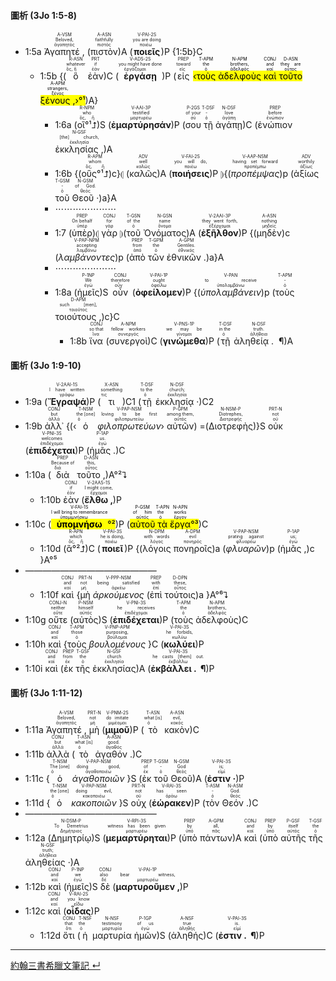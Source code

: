 #### 圖析 (3Jo 1:5-8)
- 1:5a <RUBY><ruby><ruby>Ἀγαπητέ , <rt>ἀγαπητός</rt></ruby><rt>Beloved,</rt></ruby><rt>A-VSM</rt></RUBY> (<RUBY><ruby><ruby>πιστὸν<rt>πιστός</rt></ruby><rt>faithfully</rt></ruby><rt>A-ASN</rt></RUBY>)A (<RUBY><ruby><ruby><strong>ποιεῖς</strong><rt>ποιέω</rt></ruby><rt>you are doing</rt></ruby><rt>V-PAI-2S</rt></RUBY>)P {1:5b}C
	- 1:5b {(<RUBY><ruby><ruby>ὃ<rt>ὅς, ἥ</rt></ruby><rt>whatever</rt></ruby><rt>R-ASN</rt></RUBY> <RUBY><ruby><ruby>ἐὰν<rt>ἐάν</rt></ruby><rt>if</rt></ruby><rt>PRT</rt></RUBY>)C (<RUBY><ruby><ruby><strong>ἐργάσῃ</strong><rt>ἐργάζομαι</rt></ruby><rt>you might have done</rt></ruby><rt>V-ADS-2S</rt></RUBY>)P (<RUBY><ruby><ruby>εἰς<rt>εἰς</rt></ruby><rt>toward</rt></ruby><rt>PREP</rt></RUBY> <mark>‹<RUBY><ruby><ruby>τοὺς<rt>ὁ</rt></ruby><rt>the</rt></ruby><rt>T-APM</rt></RUBY> <RUBY><ruby><ruby>ἀδελφοὺς<rt>ἀδελφός</rt></ruby><rt>brothers,</rt></ruby><rt>N-APM</rt></RUBY> <RUBY><ruby><ruby>καὶ<rt>καί</rt></ruby><rt>and</rt></ruby><rt>CONJ</rt></RUBY> <RUBY><ruby><ruby>τοῦτο<rt>οὗτος</rt></ruby><rt>they are</rt></ruby><rt>D-ASN</rt></RUBY> <RUBY><ruby><ruby>ξένους , <rt>ξένος</rt></ruby><rt>strangers,</rt></ruby><rt>A-APM</rt></RUBY>›°¹</mark>)A}
		- 1:6a (<RUBY><ruby><ruby>οἳ°¹⮥<rt>ὅς, ἥ</rt></ruby><rt>who</rt></ruby><rt>R-NPM</rt></RUBY>)S (<RUBY><ruby><ruby><strong>ἐμαρτύρησάν</strong><rt>μαρτυρέω</rt></ruby><rt>testified</rt></ruby><rt>V-AAI-3P</rt></RUBY>)P (<RUBY><ruby><ruby>σου<rt>σύ</rt></ruby><rt>of your</rt></ruby><rt>P-2GS</rt></RUBY> <RUBY><ruby><ruby>τῇ<rt>ὁ</rt></ruby><rt>-</rt></ruby><rt>T-DSF</rt></RUBY> <RUBY><ruby><ruby>ἀγάπῃ<rt>ἀγάπη</rt></ruby><rt>love</rt></ruby><rt>N-DSF</rt></RUBY>)C (<RUBY><ruby><ruby>ἐνώπιον<rt>ἐνώπιον</rt></ruby><rt>before</rt></ruby><rt>PREP</rt></RUBY> <RUBY><ruby><ruby>ἐκκλησίας , <rt>ἐκκλησία</rt></ruby><rt>[the] church,</rt></ruby><rt>N-GSF</rt></RUBY>)A 
		- 1:6b {(<RUBY><ruby><ruby>οὓς°¹⮥<rt>ὅς, ἥ</rt></ruby><rt>whom</rt></ruby><rt>R-APM</rt></RUBY>)c}⦇ (<RUBY><ruby><ruby>καλῶς<rt>καλῶς</rt></ruby><rt>well</rt></ruby><rt>ADV</rt></RUBY>)A (<RUBY><ruby><ruby><strong>ποιήσεις</strong><rt>ποιέω</rt></ruby><rt>you will do,</rt></ruby><rt>V-FAI-2S</rt></RUBY>)P ⦈{(<RUBY><ruby><ruby><em>προπέμψας</em><rt>προπέμπω</rt></ruby><rt>having set forward</rt></ruby><rt>V-AAP-NSM</rt></RUBY>)p (<RUBY><ruby><ruby>ἀξίως<rt>ἀξίως</rt></ruby><rt>worthily</rt></ruby><rt>ADV</rt></RUBY> <RUBY><ruby><ruby>τοῦ<rt>ὁ</rt></ruby><rt>-</rt></ruby><rt>T-GSM</rt></RUBY> <RUBY><ruby><ruby>Θεοῦ · <rt>θεός</rt></ruby><rt>of God.</rt></ruby><rt>N-GSM</rt></RUBY>)a}A
		- ⋯⋯⋯⋯⋯⋯⋯
		- 1:7 (<RUBY><ruby><ruby>ὑπὲρ<rt>ὑπέρ</rt></ruby><rt>On behalf</rt></ruby><rt>PREP</rt></RUBY>)⦇ <RUBY><ruby><ruby>γὰρ<rt>γάρ</rt></ruby><rt>for</rt></ruby><rt>CONJ</rt></RUBY> ⦈(<RUBY><ruby><ruby>τοῦ<rt>ὁ</rt></ruby><rt>of the</rt></ruby><rt>T-GSN</rt></RUBY> <RUBY><ruby><ruby>Ὀνόματος<rt>ὄνομα</rt></ruby><rt>name</rt></ruby><rt>N-GSN</rt></RUBY>)A (<RUBY><ruby><ruby><strong>ἐξῆλθον</strong><rt>ἐξέρχομαι</rt></ruby><rt>they went forth,</rt></ruby><rt>V-2AAI-3P</rt></RUBY>)P {(<RUBY><ruby><ruby>μηδὲν<rt>μηδείς</rt></ruby><rt>nothing</rt></ruby><rt>A-ASN</rt></RUBY>)c (<RUBY><ruby><ruby><em>λαμβάνοντες</em><rt>λαμβάνω</rt></ruby><rt>accepting</rt></ruby><rt>V-PAP-NPM</rt></RUBY>)p (<RUBY><ruby><ruby>ἀπὸ<rt>ἀπό</rt></ruby><rt>from</rt></ruby><rt>PREP</rt></RUBY> <RUBY><ruby><ruby>τῶν<rt>ὁ</rt></ruby><rt>the</rt></ruby><rt>T-GPM</rt></RUBY> <RUBY><ruby><ruby>ἐθνικῶν . <rt>ἐθνικός</rt></ruby><rt>Gentiles.</rt></ruby><rt>A-GPM</rt></RUBY>)a}A
		- ⋯⋯⋯⋯⋯⋯⋯
		- 1:8a (<RUBY><ruby><ruby>ἡμεῖς<rt>ἐγώ</rt></ruby><rt>We</rt></ruby><rt>P-1NP</rt></RUBY>)S <RUBY><ruby><ruby>οὖν<rt>οὖν</rt></ruby><rt>therefore</rt></ruby><rt>CONJ</rt></RUBY> (<RUBY><ruby><ruby><strong>ὀφείλομεν</strong><rt>ὀφείλω</rt></ruby><rt>ought</rt></ruby><rt>V-PAI-1P</rt></RUBY>)P {(<RUBY><ruby><ruby><em>ὑπολαμβάνειν</em><rt>ὑπολαμβάνω</rt></ruby><rt>to receive</rt></ruby><rt>V-PAN</rt></RUBY>)p (<RUBY><ruby><ruby>τοὺς<rt>ὁ</rt></ruby><rt>-</rt></ruby><rt>T-APM</rt></RUBY> <RUBY><ruby><ruby>τοιούτους , <rt>τοιοῦτος</rt></ruby><rt>such [men],</rt></ruby><rt>D-APM</rt></RUBY>)c}C
			- 1:8b <RUBY><ruby><ruby>ἵνα<rt>ἵνα</rt></ruby><rt>so that</rt></ruby><rt>CONJ</rt></RUBY> (<RUBY><ruby><ruby>συνεργοὶ<rt>συνεργός</rt></ruby><rt>fellow workers</rt></ruby><rt>A-NPM</rt></RUBY>)C (<RUBY><ruby><ruby><strong>γινώμεθα</strong><rt>γίνομαι</rt></ruby><rt>we may be</rt></ruby><rt>V-PNS-1P</rt></RUBY>)P (<RUBY><ruby><ruby>τῇ<rt>ὁ</rt></ruby><rt>in the</rt></ruby><rt>T-DSF</rt></RUBY> <RUBY><ruby><ruby>ἀληθείᾳ .  ¶ <rt>ἀλήθεια</rt></ruby><rt>truth.</rt></ruby><rt>N-DSF</rt></RUBY>)A


#### 圖析 (3Jo 1:9-10)

- 1:9a (<RUBY><ruby><ruby><strong>Ἔγραψά</strong><rt>γράφω</rt></ruby><rt>I have written</rt></ruby><rt>V-2AAI-1S</rt></RUBY>)P (<RUBY><ruby><ruby>τι<rt>τις</rt></ruby><rt>something</rt></ruby><rt>X-ASN</rt></RUBY>)C1 (<RUBY><ruby><ruby>τῇ<rt>ὁ</rt></ruby><rt>to the</rt></ruby><rt>T-DSF</rt></RUBY> <RUBY><ruby><ruby>ἐκκλησίᾳ · <rt>ἐκκλησία</rt></ruby><rt>church;</rt></ruby><rt>N-DSF</rt></RUBY>)C2
- 1:9b <RUBY><ruby><ruby>ἀλλ᾽<rt>ἀλλά</rt></ruby><rt>but</rt></ruby><rt>CONJ</rt></RUBY> {(‹<RUBY><ruby><ruby>ὁ<rt>ὁ</rt></ruby><rt>the [one]</rt></ruby><rt>T-NSM</rt></RUBY> <RUBY><ruby><ruby><em>φιλοπρωτεύων</em><rt>φιλοπρωτεύω</rt></ruby><rt>loving to be first</rt></ruby><rt>V-PAP-NSM</rt></RUBY>› <RUBY><ruby><ruby>αὐτῶν<rt>αὐτός</rt></ruby><rt>among them,</rt></ruby><rt>P-GPM</rt></RUBY>) =(<RUBY><ruby><ruby>Διοτρεφὴς<rt>Διοτρεφής</rt></ruby><rt>Diotrephes,</rt></ruby><rt>N-NSM-P</rt></RUBY>)}S <RUBY><ruby><ruby>οὐκ<rt>οὐ</rt></ruby><rt>not</rt></ruby><rt>PRT-N</rt></RUBY> (<RUBY><ruby><ruby><strong>ἐπιδέχεται</strong><rt>ἐπιδέχομαι</rt></ruby><rt>welcomes</rt></ruby><rt>V-PNI-3S</rt></RUBY>)P (<RUBY><ruby><ruby>ἡμᾶς . <rt>ἐγώ</rt></ruby><rt>us.</rt></ruby><rt>P-1AP</rt></RUBY>)C
- 1:10a (<RUBY><ruby><ruby>διὰ<rt>διά</rt></ruby><rt>Because of</rt></ruby><rt>PREP</rt></RUBY> <RUBY><ruby><ruby>τοῦτο , <rt>οὗτος</rt></ruby><rt>this,</rt></ruby><rt>D-ASN</rt></RUBY>)A°²⮧
	- 1:10b <RUBY><ruby><ruby>ἐὰν<rt>ἐάν</rt></ruby><rt>if</rt></ruby><rt>CONJ</rt></RUBY> (<RUBY><ruby><ruby><strong>ἔλθω , </strong><rt>ἔρχομαι</rt></ruby><rt>I might come,</rt></ruby><rt>V-2AAS-1S</rt></RUBY>)P 
- 1:10c (<mark><RUBY><ruby><ruby><strong>ὑπομνήσω</strong><rt>ὑπομιμνήσκω</rt></ruby><rt>I will bring to remembrance</rt></ruby><rt>V-FAI-1S</rt></RUBY>°²</mark>)P (<mark><RUBY><ruby><ruby>αὐτοῦ<rt>αὐτός</rt></ruby><rt>of him</rt></ruby><rt>P-GSM</rt></RUBY> <RUBY><ruby><ruby>τὰ<rt>ὁ</rt></ruby><rt>the</rt></ruby><rt>T-APN</rt></RUBY> <RUBY><ruby><ruby>ἔργα<rt>ἔργον</rt></ruby><rt>works</rt></ruby><rt>N-APN</rt></RUBY>°³</mark>)C 
	- 1:10d (<RUBY><ruby><ruby>ἃ°²⮥<rt>ὅς, ἥ</rt></ruby><rt>which</rt></ruby><rt>R-APN</rt></RUBY>)C (<RUBY><ruby><ruby><strong>ποιεῖ</strong><rt>ποιέω</rt></ruby><rt>he is doing,</rt></ruby><rt>V-PAI-3S</rt></RUBY>)P {(<RUBY><ruby><ruby>λόγοις<rt>λόγος</rt></ruby><rt>with words</rt></ruby><rt>N-DPM</rt></RUBY> <RUBY><ruby><ruby>πονηροῖς<rt>πονηρός</rt></ruby><rt>evil</rt></ruby><rt>A-DPM</rt></RUBY>)a (<RUBY><ruby><ruby><em>φλυαρῶν</em><rt>φλυαρέω</rt></ruby><rt>prating against</rt></ruby><rt>V-PAP-NSM</rt></RUBY>)p (<RUBY><ruby><ruby>ἡμᾶς , <rt>ἐγώ</rt></ruby><rt>us;</rt></ruby><rt>P-1AP</rt></RUBY>)c }A°⁵
- ———————————————
	- 1:10f <RUBY><ruby><ruby>καὶ<rt>καί</rt></ruby><rt>and</rt></ruby><rt>CONJ</rt></RUBY> {<RUBY><ruby><ruby>μὴ<rt>μή</rt></ruby><rt>not</rt></ruby><rt>PRT-N</rt></RUBY> <RUBY><ruby><ruby><em>ἀρκούμενος</em><rt>ἀρκέω</rt></ruby><rt>being satisfied</rt></ruby><rt>V-PPP-NSM</rt></RUBY> (<RUBY><ruby><ruby>ἐπὶ<rt>ἐπί</rt></ruby><rt>with</rt></ruby><rt>PREP</rt></RUBY> <RUBY><ruby><ruby>τούτοις<rt>οὗτος</rt></ruby><rt>these,</rt></ruby><rt>D-DPN</rt></RUBY>)a }A°⁶⮧
- 1:10g <RUBY><ruby><ruby>οὔτε<rt>οὔτε</rt></ruby><rt>neither</rt></ruby><rt>CONJ-N</rt></RUBY> (<RUBY><ruby><ruby>αὐτὸς<rt>αὐτός</rt></ruby><rt>himself</rt></ruby><rt>P-NSM</rt></RUBY>)S (<RUBY><ruby><ruby><strong>ἐπιδέχεται</strong><rt>ἐπιδέχομαι</rt></ruby><rt>he receives</rt></ruby><rt>V-PNI-3S</rt></RUBY>)P (<RUBY><ruby><ruby>τοὺς<rt>ὁ</rt></ruby><rt>the</rt></ruby><rt>T-APM</rt></RUBY> <RUBY><ruby><ruby>ἀδελφοὺς<rt>ἀδελφός</rt></ruby><rt>brothers,</rt></ruby><rt>N-APM</rt></RUBY>)C
- 1:10h <RUBY><ruby><ruby>καὶ<rt>καί</rt></ruby><rt>and</rt></ruby><rt>CONJ</rt></RUBY> {<RUBY><ruby><ruby>τοὺς<rt>ὁ</rt></ruby><rt>those</rt></ruby><rt>T-APM</rt></RUBY> <RUBY><ruby><ruby><em>βουλομένους</em><rt>βούλομαι</rt></ruby><rt>purposing,</rt></ruby><rt>V-PNP-APM</rt></RUBY> }C (<RUBY><ruby><ruby><strong>κωλύει</strong><rt>κωλύω</rt></ruby><rt>he forbids,</rt></ruby><rt>V-PAI-3S</rt></RUBY>)P
- 1:10i <RUBY><ruby><ruby>καὶ<rt>καί</rt></ruby><rt>and</rt></ruby><rt>CONJ</rt></RUBY> (<RUBY><ruby><ruby>ἐκ<rt>ἐκ</rt></ruby><rt>from</rt></ruby><rt>PREP</rt></RUBY> <RUBY><ruby><ruby>τῆς<rt>ὁ</rt></ruby><rt>the</rt></ruby><rt>T-GSF</rt></RUBY> <RUBY><ruby><ruby>ἐκκλησίας<rt>ἐκκλησία</rt></ruby><rt>church</rt></ruby><rt>N-GSF</rt></RUBY>)A (<RUBY><ruby><ruby><strong>ἐκβάλλει .  ¶ </strong><rt>ἐκβάλλω</rt></ruby><rt>he casts [them] out.</rt></ruby><rt>V-PAI-3S</rt></RUBY>)P



#### 圖析 (3Jo 1:11-12)

- 1:11a <RUBY><ruby><ruby>Ἀγαπητέ , <rt>ἀγαπητός</rt></ruby><rt>Beloved,</rt></ruby><rt>A-VSM</rt></RUBY> <RUBY><ruby><ruby>μὴ<rt>μή</rt></ruby><rt>not</rt></ruby><rt>PRT-N</rt></RUBY> (<RUBY><ruby><ruby><strong>μιμοῦ</strong><rt>μιμέομαι</rt></ruby><rt>do imitate</rt></ruby><rt>V-PNM-2S</rt></RUBY>)P (<RUBY><ruby><ruby>τὸ<rt>ὁ</rt></ruby><rt>what [is]</rt></ruby><rt>T-ASN</rt></RUBY> <RUBY><ruby><ruby>κακὸν<rt>κακός</rt></ruby><rt>evil,</rt></ruby><rt>A-ASN</rt></RUBY>)C 
- 1:11b <RUBY><ruby><ruby>ἀλλὰ<rt>ἀλλά</rt></ruby><rt>but</rt></ruby><rt>CONJ</rt></RUBY> (<RUBY><ruby><ruby>τὸ<rt>ὁ</rt></ruby><rt>what [is]</rt></ruby><rt>T-ASN</rt></RUBY> <RUBY><ruby><ruby>ἀγαθόν . <rt>ἀγαθός</rt></ruby><rt>good.</rt></ruby><rt>A-ASN</rt></RUBY>)C 
- 1:11c {<RUBY><ruby><ruby>ὁ<rt>ὁ</rt></ruby><rt>The [one]</rt></ruby><rt>T-NSM</rt></RUBY> <RUBY><ruby><ruby><em>ἀγαθοποιῶν</em><rt>ἀγαθοποιέω</rt></ruby><rt>doing good,</rt></ruby><rt>V-PAP-NSM</rt></RUBY> }S (<RUBY><ruby><ruby>ἐκ<rt>ἐκ</rt></ruby><rt>of</rt></ruby><rt>PREP</rt></RUBY> <RUBY><ruby><ruby>τοῦ<rt>ὁ</rt></ruby><rt>-</rt></ruby><rt>T-GSM</rt></RUBY> <RUBY><ruby><ruby>Θεοῦ<rt>θεός</rt></ruby><rt>God</rt></ruby><rt>N-GSM</rt></RUBY>)A (<RUBY><ruby><ruby><strong>ἐστιν · </strong><rt>εἰμί</rt></ruby><rt>is;</rt></ruby><rt>V-PAI-3S</rt></RUBY>)P 
- 1:11d {<RUBY><ruby><ruby>ὁ<rt>ὁ</rt></ruby><rt>the [one]</rt></ruby><rt>T-NSM</rt></RUBY> <RUBY><ruby><ruby><em>κακοποιῶν</em><rt>κακοποιέω</rt></ruby><rt>doing evil,</rt></ruby><rt>V-PAP-NSM</rt></RUBY> }S <RUBY><ruby><ruby>οὐχ<rt>οὐ</rt></ruby><rt>not</rt></ruby><rt>PRT-N</rt></RUBY> (<RUBY><ruby><ruby><strong>ἑώρακεν</strong><rt>ὁράω</rt></ruby><rt>has seen</rt></ruby><rt>V-RAI-3S</rt></RUBY>)P (<RUBY><ruby><ruby>τὸν<rt>ὁ</rt></ruby><rt>-</rt></ruby><rt>T-ASM</rt></RUBY> <RUBY><ruby><ruby>Θεόν . <rt>θεός</rt></ruby><rt>God.</rt></ruby><rt>N-ASM</rt></RUBY>)C
- ———————————————
- 1:12a (<RUBY><ruby><ruby>Δημητρίῳ<rt>Δημήτριος</rt></ruby><rt>To Demetrius</rt></ruby><rt>N-DSM-P</rt></RUBY>)S (<RUBY><ruby><ruby><strong>μεμαρτύρηται</strong><rt>μαρτυρέω</rt></ruby><rt>witness has been given</rt></ruby><rt>V-RPI-3S</rt></RUBY>)P (<RUBY><ruby><ruby>ὑπὸ<rt>ὑπό</rt></ruby><rt>by</rt></ruby><rt>PREP</rt></RUBY> <RUBY><ruby><ruby>πάντων<rt>πᾶς</rt></ruby><rt>all,</rt></ruby><rt>A-GPM</rt></RUBY>)A <RUBY><ruby><ruby>καὶ<rt>καί</rt></ruby><rt>and</rt></ruby><rt>CONJ</rt></RUBY> (<RUBY><ruby><ruby>ὑπὸ<rt>ὑπό</rt></ruby><rt>by</rt></ruby><rt>PREP</rt></RUBY> <RUBY><ruby><ruby>αὐτῆς<rt>αὐτός</rt></ruby><rt>itself</rt></ruby><rt>P-GSF</rt></RUBY> <RUBY><ruby><ruby>τῆς<rt>ὁ</rt></ruby><rt>the</rt></ruby><rt>T-GSF</rt></RUBY> <RUBY><ruby><ruby>ἀληθείας · <rt>ἀλήθεια</rt></ruby><rt>truth;</rt></ruby><rt>N-GSF</rt></RUBY>)A
- 1:12b <RUBY><ruby><ruby>καὶ<rt>καί</rt></ruby><rt>and</rt></ruby><rt>CONJ</rt></RUBY> (<RUBY><ruby><ruby>ἡμεῖς<rt>ἐγώ</rt></ruby><rt>we</rt></ruby><rt>P-1NP</rt></RUBY>)S <RUBY><ruby><ruby>δὲ<rt>δέ</rt></ruby><rt>also</rt></ruby><rt>CONJ</rt></RUBY> (<RUBY><ruby><ruby><strong>μαρτυροῦμεν , </strong><rt>μαρτυρέω</rt></ruby><rt>bear witness,</rt></ruby><rt>V-PAI-1P</rt></RUBY>)P
- 1:12c <RUBY><ruby><ruby>καὶ<rt>καί</rt></ruby><rt>and</rt></ruby><rt>CONJ</rt></RUBY> (<RUBY><ruby><ruby><strong>οἶδας</strong><rt>εἴδω</rt></ruby><rt>you know</rt></ruby><rt>V-RAI-2S</rt></RUBY>)P
	- 1:12d <RUBY><ruby><ruby>ὅτι<rt>ὅτι</rt></ruby><rt>that</rt></ruby><rt>CONJ</rt></RUBY> (<RUBY><ruby><ruby>ἡ<rt>ὁ</rt></ruby><rt>the</rt></ruby><rt>T-NSF</rt></RUBY> <RUBY><ruby><ruby>μαρτυρία<rt>μαρτυρία</rt></ruby><rt>testimony</rt></ruby><rt>N-NSF</rt></RUBY> <RUBY><ruby><ruby>ἡμῶν<rt>ἐγώ</rt></ruby><rt>of us</rt></ruby><rt>P-1GP</rt></RUBY>)S (<RUBY><ruby><ruby>ἀληθής<rt>ἀληθής</rt></ruby><rt>true</rt></ruby><rt>A-NSF</rt></RUBY>)C (<RUBY><ruby><ruby><strong>ἐστιν .  ¶ </strong><rt>εἰμί</rt></ruby><rt>is.</rt></ruby><rt>V-PAI-3S</rt></RUBY>)P



---

[約翰三書希臘文筆記 ↵](3John-Notes.md)

